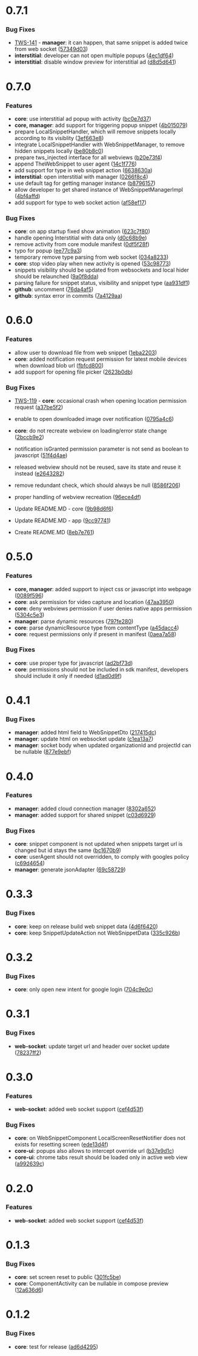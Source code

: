 # 0.7.1

### Bug Fixes

* [TWS-141](/browse/TWS-141) - **manager**: it can happen, that same snippet is added twice from web socket ([57349d03](https://github.com/inovait/tws-android-sdk/commit/57349d03c3173c8f6dad55855d0306284a2acd5e))
* **interstitial**: developer can not open multiple popups ([4ec1df64](https://github.com/inovait/tws-android-sdk/commit/4ec1df649bb29857147bd1337e50efc353f51157))
* **interstitial**: disable window preview for interstitial ad ([d8d5d641](https://github.com/inovait/tws-android-sdk/commit/d8d5d641480900411e448e06b709a2ff4409e05f))

# 0.7.0

### Features

* **core**: use interstitial ad popup with activity ([bc0e7d37](https://github.com/inovait/tws-android-sdk/commit/bc0e7d3772a9954f0812fc69c80dda3989d5b875))
* **core, manager**: add support for triggering popup snippet ([4b015079](https://github.com/inovait/tws-android-sdk/commit/4b015079bcbecb5212636838ca388cea49ebc65e))
* prepare LocalSnippetHandler, which will remove snippets locally according to its visiblity ([3ef663e8](https://github.com/inovait/tws-android-sdk/commit/3ef663e88b23e9058befc817a460da10d4ce4d77))
* integrate LocalSnippetHandler with WebSnippetManager, to remove hidden snippets locally ([be80b8c0](https://github.com/inovait/tws-android-sdk/commit/be80b8c0326cdb42885b9fea12095e741ad921a1))
* prepare tws_injected interface for all webviews ([b20e73f4](https://github.com/inovait/tws-android-sdk/commit/b20e73f40c28010a1b99c118d90c356fcc445182))
* append TheWebSnippet to user agent ([14c1f776](https://github.com/inovait/tws-android-sdk/commit/14c1f77671ad9122b3a26645293fed418f5f87bf))
* add support for type in web snippet action ([6638630a](https://github.com/inovait/tws-android-sdk/commit/6638630a8c504ebca91ce91673d5427f598d80f7))
* **interstitial**: open interstitial with manager ([0266f8c4](https://github.com/inovait/tws-android-sdk/commit/0266f8c4ca7f9473a28d8ed8c8e0203ef9206c21))
* use default tag for getting manager instance ([b8796157](https://github.com/inovait/tws-android-sdk/commit/b87961575f4b208f5211ed63b1f23c327c2a4b83))
* allow developer to get shared instance of WebSnippetManagerImpl ([4bf4affd](https://github.com/inovait/tws-android-sdk/commit/4bf4affda2f0ebddf3daa3e1c8e980a033236483))
* add support for type to web socket action ([af58ef17](https://github.com/inovait/tws-android-sdk/commit/af58ef17355248ac0d52ef572955f350e20b5018))

### Bug Fixes

* **core**: on app startup fixed show animation ([623c7f80](https://github.com/inovait/tws-android-sdk/commit/623c7f808be14b29d7182e01c8502f60a0e74e98))
* handle opening Interstitial with data only ([d0c68b9e](https://github.com/inovait/tws-android-sdk/commit/d0c68b9e304b836262e05555afe1da4e2e2b9a06))
* remove activity from core module manifest ([0df5f28f](https://github.com/inovait/tws-android-sdk/commit/0df5f28f437130799df54955fd5d957eb7abc3c9))
* typo for popup ([ee77c9a3](https://github.com/inovait/tws-android-sdk/commit/ee77c9a37736fae723ae9d2cf2c390a38b02210d))
* temporary remove type parsing from web socket ([034a8233](https://github.com/inovait/tws-android-sdk/commit/034a82337a97aba777d3ceebd49f1f0ac6c597cd))
* **core**: stop video play when new activity is opened ([53c98773](https://github.com/inovait/tws-android-sdk/commit/53c9877361823fb5387f2b659daddd51fe7523ea))
* snippets visibility should be updated from websockets and local hider should be relaunched ([9a0f8dda](https://github.com/inovait/tws-android-sdk/commit/9a0f8ddab3d647bafeb9f1e770920a8297eb6204))
* parsing failure for snippet status, visibility and snippet type ([aa931df1](https://github.com/inovait/tws-android-sdk/commit/aa931df1d75159d86a741de2de48ce062bcb04bd))
* **github**: uncomment ([76da4af5](https://github.com/inovait/tws-android-sdk/commit/76da4af5fe6a09884219af3fee66262509adb853))
* **github**: syntax error in commits ([7a4129aa](https://github.com/inovait/tws-android-sdk/commit/7a4129aa6aa9d50577f4ee46a7b79f48aa3cb7dc))

# 0.6.0

### Features

* allow user to download file from web snippet ([1eba2203](https://github.com/inovait/tws-android-sdk/commit/1eba220318f1d12d49ccd298334a29b2e44de4df))
* **core**: added notification request permission for latest mobile devices when download blob url ([fbfcd800](https://github.com/inovait/tws-android-sdk/commit/fbfcd800dc27f3debf773bf5d92fd2cdb8089f58))
* add support for opening file picker ([2623b0db](https://github.com/inovait/tws-android-sdk/commit/2623b0db7f4656b5fa7cb6a2deb00da62bc6a043))

### Bug Fixes

* [TWS-119](/browse/TWS-119) - **core**: occasional crash when opening location permission request ([a37be5f2](https://github.com/inovait/tws-android-sdk/commit/a37be5f2553db715251013043c1c5ef38c4c7a5c))
* enable to open downloaded image over notification ([0795a4c6](https://github.com/inovait/tws-android-sdk/commit/0795a4c60d3a5f18ac6af85bfcb4ce6bc21fcd61))
* **core**: do not recreate webview on loading/error state change ([2bccb9e2](https://github.com/inovait/tws-android-sdk/commit/2bccb9e2d620bb4be3ec7acdbd48a6319759d376))
* notification isGranted permission parameter is not send as boolean to javascript ([51f4d4ae](https://github.com/inovait/tws-android-sdk/commit/51f4d4aeed8bbde84aafff63ecbdd16a02bfcc83))
* released webview should not be reused, save its state and reuse it instead ([e2643282](https://github.com/inovait/tws-android-sdk/commit/e264328236ba0ff08e6d38243ebd05c4254dc8ce))
* remove redundant check, which should always be null ([8586f206](https://github.com/inovait/tws-android-sdk/commit/8586f206cd25084a145963c6050bcfa27838ff61))
* proper handling of webview recreation ([96ece4df](https://github.com/inovait/tws-android-sdk/commit/96ece4df69063ec7035cb86f3899ea6d27d9edd9))

* Update README.MD - core ([9b98d6f6](https://github.com/inovait/tws-android-sdk/commit/9b98d6f6117bccd6cbb4597a95f9da89fd427049))
* Update README.MD - app ([9cc97741](https://github.com/inovait/tws-android-sdk/commit/9cc977411f3b8f8c3698784ab70dd6628746ff31))
* Create README.MD ([8eb7e761](https://github.com/inovait/tws-android-sdk/commit/8eb7e7616c007a2ee391f22059e354ce58319991))

# 0.5.0

### Features

* **core, manager**: added support to inject css or javascript into webpage ([0089f596](https://github.com/inovait/tws-android-sdk/commit/0089f596c76d8d7da51f14e19650b9b3ca0698fd))
* **core**: ask permission for video capture and location ([47aa3950](https://github.com/inovait/tws-android-sdk/commit/47aa3950182d2a8db04e067802b031afffaea653))
* **core**: deny webviews permission if user denies native apps permission ([5304c5e3](https://github.com/inovait/tws-android-sdk/commit/5304c5e33bb16cb8ccf7973822a5f3a942fecb5c))
* **manager**: parse dynamic resources ([797fe280](https://github.com/inovait/tws-android-sdk/commit/797fe280b5a80de96225b35b390a9015c1c14194))
* **core**: parse dynamicResource type from contentType ([a45dacc4](https://github.com/inovait/tws-android-sdk/commit/a45dacc417135a4588af3ab0ce1f68fc744f9429))
* **core**: request permissions only if present in manifest ([0aea7a58](https://github.com/inovait/tws-android-sdk/commit/0aea7a58c0b6d5a6bd57fe3785b093fa55f8d376))

### Bug Fixes

* **core**: use proper type for javascript ([ad2bf73d](https://github.com/inovait/tws-android-sdk/commit/ad2bf73d2072e8c6f6fe2a6b0479dcd7aca98019))
* **core**: permissions should not be included in sdk manifest, developers should include it only if needed ([d1ad0d9f](https://github.com/inovait/tws-android-sdk/commit/d1ad0d9f0751d0e2c0f8b65111b9caf449924e4f))

# 0.4.1

### Bug Fixes

* **manager**: added html field to WebSnippetDto ([217415dc](https://github.com/inovait/tws-android-sdk/commit/217415dce9f994a746f05c6da5266f410aa6594d))
* **manager**: update html on websocket update ([c1ea13a7](https://github.com/inovait/tws-android-sdk/commit/c1ea13a74925947b079bd219e9af5889e4af510f))
* **manager**: socket body when updated organizationId and projectId can be nullable ([877e9ebf](https://github.com/inovait/tws-android-sdk/commit/877e9ebf33c8f22e4aad92af949dfca6b6fe34b8))

# 0.4.0

### Features

* **manager**: added cloud connection manager ([8302a652](https://github.com/inovait/tws-android-sdk/commit/8302a65217138c6a3ae566a301ffbf1d3d51e0e9))
* **manager**: added support for shared snippet ([c03d6929](https://github.com/inovait/tws-android-sdk/commit/c03d6929ce1e980c6f8e242d711bf53b6535bcc9))

### Bug Fixes

* **core**: snippet component is not updated when snippets target url is changed but id stays the same ([bc1670b9](https://github.com/inovait/tws-android-sdk/commit/bc1670b940faf0cf48f002c67c24aed50e0aff0d))
* **core**: userAgent should not overridden, to comply with googles policy ([c69d4654](https://github.com/inovait/tws-android-sdk/commit/c69d4654a294ac99b5f4f64befd03458676900ae))
* **manager**: generate jsonAdapter ([69c58729](https://github.com/inovait/tws-android-sdk/commit/69c58729c41a7611573c423cc3e197104cbd8fdd))

# 0.3.3

### Bug Fixes

* **core**: keep on release build web snippet data ([4d6f6420](https://github.com/inovait/tws-android-sdk/commit/4d6f6420f50cb2edcf11350c2d06ca6cc633c060))
* **core**: keep SnippetUpdateAction not WebSnippetData ([335c926b](https://github.com/inovait/tws-android-sdk/commit/335c926b9f44481c6f1510c2be307744824d532b))

# 0.3.2

### Bug Fixes

* **core**: only open new intent for google login ([704c9e0c](https://github.com/inovait/tws-android-sdk/commit/704c9e0c80a381c328743aaaaf59f7d7c69b4b2c))

# 0.3.1

### Bug Fixes

* **web-socket**: update target url and header over socket update ([78237ff2](https://github.com/inovait/tws-android-sdk/commit/78237ff29c1c6a2e2644ec0b7cdd75c5248ba9fb))

# 0.3.0

### Features

* **web-socket**: added web socket support ([cef4d53f](https://github.com/inovait/tws-android-sdk/commit/cef4d53ff5021c8953ed9039c0d38135e32062d0))

### Bug Fixes

* **core**: on WebSnippetComponent LocalScreenResetNotifier does not exists for resetting screen ([ede13d4f](https://github.com/inovait/tws-android-sdk/commit/ede13d4ff0595c99fe92876bd4f1ba8d49ededa2))
* **core-ui**: popups also allows to intercept override url ([b37e9d1c](https://github.com/inovait/tws-android-sdk/commit/b37e9d1cc1563164803f689a36a8f51159e19290))
* **core-ui**: chrome tabs result should be loaded only in active web view ([a992639c](https://github.com/inovait/tws-android-sdk/commit/a992639c8415ad06b48a7aadd614059ae6c4c79d))

# 0.2.0

### Features

* **web-socket**: added web socket support ([cef4d53f](https://github.com/inovait/tws-android-sdk/commit/cef4d53ff5021c8953ed9039c0d38135e32062d0))

# 0.1.3

### Bug Fixes

* **core**: set screen reset to public ([301fc5be](https://github.com/inovait/tws-android-sdk/commit/301fc5be7b0033e29a64a200accef16726a06e5e))
* **core**: ComponentActivity can be nullable in compose preview ([12a636d6](https://github.com/inovait/tws-android-sdk/commit/12a636d613cf5bc7565be7978065f2856a1cf51c))

# 0.1.2

### Bug Fixes

* **core**: test for release ([ad6d4295](https://github.com/inovait/tws-android-sdk/commit/ad6d4295dbb93be39be352d9fc3cb12f0c07d6a2))
